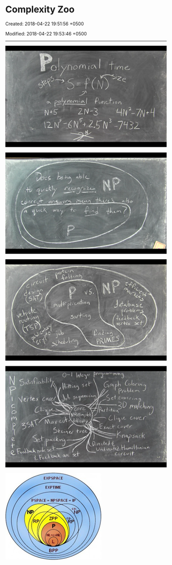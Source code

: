 # Complexity Zoo

Created: 2018-04-22 19:51:56 +0500

Modified: 2018-04-22 19:53:46 +0500

---

![image](media/Complexity-Zoo-image1.png)

![S 0 ](media/Complexity-Zoo-image2.png)

![image](media/Complexity-Zoo-image3.png)

![image](media/Complexity-Zoo-image4.png)

![image](media/Complexity-Zoo-image5.jpg)
